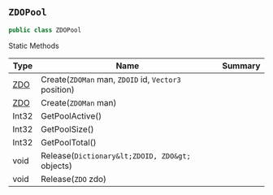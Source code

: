 ## `ZDOPool`

```csharp
public class ZDOPool

```

Static Methods

| Type | Name | Summary | 
| --- | --- | --- | 
| [ZDO](./ZDO.md) | Create(`ZDOMan` man, `ZDOID` id, `Vector3` position) |  | 
| [ZDO](./ZDO.md) | Create(`ZDOMan` man) |  | 
| Int32 | GetPoolActive() |  | 
| Int32 | GetPoolSize() |  | 
| Int32 | GetPoolTotal() |  | 
| void | Release(`Dictionary&lt;ZDOID, ZDO&gt;` objects) |  | 
| void | Release(`ZDO` zdo) |  | 


